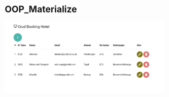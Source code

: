 # OOP_Materialize

![alt text](https://github.com/knxvt/OOP_Materialize/blob/master/Screenshot/index.png)
